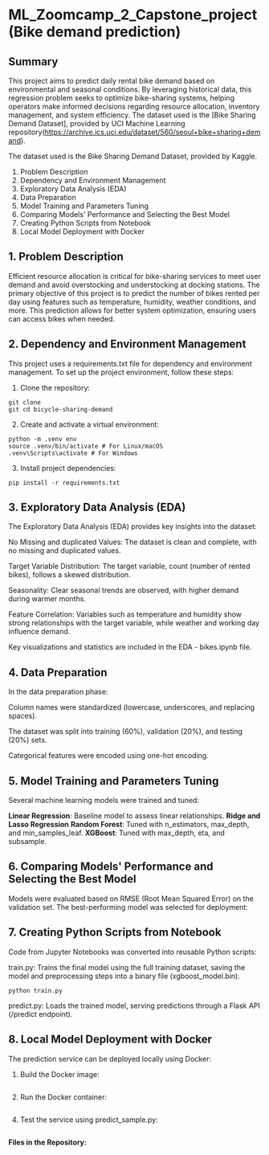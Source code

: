 # ML_Zoomcamp_2_Capstone_project (Bike demand prediction)
## Summary

This project aims to predict daily rental bike demand based on environmental and seasonal conditions. 
By leveraging historical data, this regression problem seeks to optimize bike-sharing systems, helping operators make informed decisions regarding resource allocation, inventory management, and system efficiency.
The dataset used is the [Bike Sharing Demand Dataset], provided by UCI Machine Learning repository(https://archive.ics.uci.edu/dataset/560/seoul+bike+sharing+demand).

The dataset used is the Bike Sharing Demand Dataset, provided by Kaggle.
1.  Problem Description
2.  Dependency and Environment Management
3.  Exploratory Data Analysis (EDA)
4.  Data Preparation
5.  Model Training and Parameters Tuning
6.  Comparing Models' Performance and Selecting the Best Model
7.  Creating Python Scripts from Notebook
8.  Local Model Deployment with Docker

## 1.  Problem Description
Efficient resource allocation is critical for bike-sharing services to meet user demand and avoid overstocking and understocking at docking stations. 
The primary objective of this project is to predict the number of bikes rented per day using features such as temperature, humidity, weather conditions, and more. 
This prediction allows for better system optimization, ensuring users can access bikes when needed.

## 2.  Dependency and Environment Management
This project uses a requirements.txt file for dependency and environment management. To set up the project environment, follow these steps:
1. Clone the repository:   
```
git clone 
git cd bicycle-sharing-demand
``` 
2. Create and activate a virtual environment:
```
python -m .venv env
source .venv/bin/activate # For Linux/macOS
.venv\Scripts\activate # For Windows
```
3. Install project dependencies:
```
pip install -r requirements.txt
```

## 3.  Exploratory Data Analysis (EDA)

The Exploratory Data Analysis (EDA) provides key insights into the dataset:

No Missing and duplicated Values: The dataset is clean and complete, with no missing and duplicated values.

Target Variable Distribution: The target variable, count (number of rented bikes), follows a skewed distribution.

Seasonality: Clear seasonal trends are observed, with higher demand during warmer months.

Feature Correlation: Variables such as temperature and humidity show strong relationships with the target variable, while weather and working day influence demand.

Key visualizations and statistics are included in the EDA - bikes.ipynb file.

## 4.  Data Preparation
In the data preparation phase:

Column names were standardized (lowercase, underscores, and replacing spaces).

The dataset was split into training (60%), validation (20%), and testing (20%) sets.

Categorical features were encoded using one-hot encoding.

## 5.  Model Training and Parameters Tuning
Several machine learning models were trained and tuned:

**Linear Regression**: Baseline model to assess linear relationships.
**Ridge and Lasso Regression**
**Random Forest**: Tuned with n_estimators, max_depth, and min_samples_leaf.
**XGBoost**: Tuned with max_depth, eta, and subsample.

## 6.  Comparing Models' Performance and Selecting the Best Model
Models were evaluated based on RMSE (Root Mean Squared Error) on the validation set. The best-performing model was selected for deployment:

## 7.  Creating Python Scripts from Notebook
Code from Jupyter Notebooks was converted into reusable Python scripts:

train.py: Trains the final model using the full training dataset, saving the model and preprocessing steps into a binary file (xgboost_model.bin).

```
python train.py
```

predict.py: Loads the trained model, serving predictions through a Flask API (/predict endpoint).

## 8.  Local Model Deployment with Docker
The prediction service can be deployed locally using Docker:
1. Build the Docker image:
```
```
2. Run the Docker container:
```
```
4. Test the service using predict_sample.py:
```
```
**Files in the Repository:**

